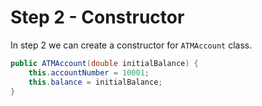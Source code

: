 # Step 2 - Constructor

In step 2 we can create a constructor for `ATMAccount` class.

```java
public ATMAccount(double initialBalance) {
    this.accountNumber = 10001; 
    this.balance = initialBalance;
}
```